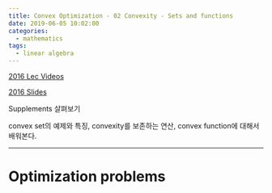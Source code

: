 ```yaml
---
title: Convex Optimization - 02 Convexity - Sets and functions
date: 2019-06-05 10:02:00
categories:
  - mathematics
tags:
  - linear algebra
---
```


[2016 Lec Videos](https://www.youtube.com/watch?v=KKR0_ZJJ0-o)

[2016 Slides](http://www.stat.cmu.edu/~ryantibs/convexopt-F16/lectures/convex-fns.pdf)

Supplements 살펴보기

convex set의 예제와 특징, convexity를 보존하는 연산, convex function에 대해서 배워본다.

---

# Optimization problems

